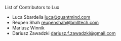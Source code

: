 List of Contributors to Lux

* Luca Sbardella <luca@quantmind.com>
* Reupen Shah <reupenshah@bmlltech.com>
* Mariusz Winnik
* Dariusz Zawadzki <dariusz.f.zawadzki@gmail.com>
